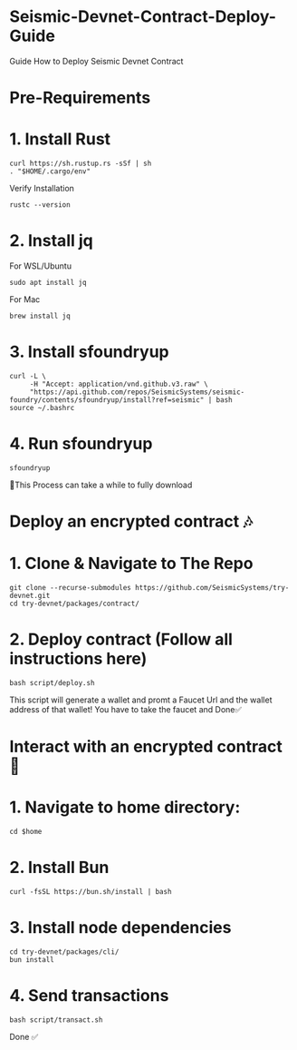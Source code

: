 # Seismic-Devnet-Contract-Deploy-Guide
Guide How to Deploy Seismic Devnet Contract 


# Pre-Requirements

# 1. Install Rust

```
curl https://sh.rustup.rs -sSf | sh  
. "$HOME/.cargo/env"
```

Verify Installation 

```
rustc --version
```

# 2. Install jq

For WSL/Ubuntu

```
sudo apt install jq
```

For Mac

```
brew install jq
```

# 3. Install sfoundryup

```
curl -L \
     -H "Accept: application/vnd.github.v3.raw" \
     "https://api.github.com/repos/SeismicSystems/seismic-foundry/contents/sfoundryup/install?ref=seismic" | bash
source ~/.bashrc
```

# 4. Run sfoundryup

```
sfoundryup
```
🔺This Process can take a while to fully download


# Deploy an encrypted contract 🎶

# 1. Clone & Navigate to The Repo

```
git clone --recurse-submodules https://github.com/SeismicSystems/try-devnet.git
cd try-devnet/packages/contract/
```

# 2. Deploy contract (Follow all instructions here)

```
bash script/deploy.sh
```

This script will generate a wallet and promt a Faucet Url and the wallet address of that wallet! You have to take the faucet and Done✅


# Interact with an encrypted contract 🤖


# 1. Navigate to home directory:

```
cd $home
```

# 2. Install Bun

```
curl -fsSL https://bun.sh/install | bash
```

# 3. Install node dependencies

```
cd try-devnet/packages/cli/
bun install
```

# 4. Send transactions

```
bash script/transact.sh
```

Done ✅

